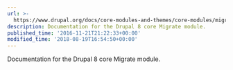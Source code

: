 ```yaml
---
url: >-
  https://www.drupal.org/docs/core-modules-and-themes/core-modules/migrate-module
description: Documentation for the Drupal 8 core Migrate module.
published_time: '2016-11-21T21:22:33+00:00'
modified_time: '2018-08-19T16:54:50+00:00'
---
```

Documentation for the Drupal 8 core Migrate module.